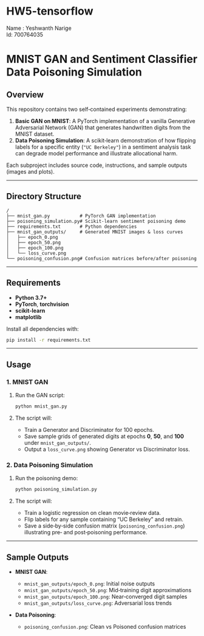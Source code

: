 # HW5-tensorflow

Name : Yeshwanth Narige  
Id: 700764035

# MNIST GAN and Sentiment Classifier Data Poisoning Simulation

## Overview

This repository contains two self‑contained experiments demonstrating:

1. **Basic GAN on MNIST**: A PyTorch implementation of a vanilla Generative Adversarial Network (GAN) that generates handwritten digits from the MNIST dataset.
2. **Data Poisoning Simulation**: A scikit‑learn demonstration of how flipping labels for a specific entity (`"UC Berkeley"`) in a sentiment analysis task can degrade model performance and illustrate allocational harm.

Each subproject includes source code, instructions, and sample outputs (images and plots).

---

## Directory Structure

```
/
├── mnist_gan.py           # PyTorch GAN implementation
├── poisoning_simulation.py# Scikit‑learn sentiment poisoning demo
├── requirements.txt       # Python dependencies
├── mnist_gan_outputs/     # Generated MNIST images & loss curves
│   ├── epoch_0.png
│   ├── epoch_50.png
│   ├── epoch_100.png
│   └── loss_curve.png
└── poisoning_confusion.png# Confusion matrices before/after poisoning
```

---

## Requirements

* **Python 3.7+**
* **PyTorch**, **torchvision**
* **scikit-learn**
* **matplotlib**

Install all dependencies with:

```bash
pip install -r requirements.txt
```

---

## Usage

### 1. MNIST GAN

1. Run the GAN script:

   ```bash
   python mnist_gan.py
   ```
2. The script will:

   * Train a Generator and Discriminator for 100 epochs.
   * Save sample grids of generated digits at epochs **0**, **50**, and **100** under `mnist_gan_outputs/`.
   * Output a `loss_curve.png` showing Generator vs Discriminator loss.

### 2. Data Poisoning Simulation

1. Run the poisoning demo:

   ```bash
   python poisoning_simulation.py
   ```
2. The script will:

   * Train a logistic regression on clean movie‑review data.
   * Flip labels for any sample containing “UC Berkeley” and retrain.
   * Save a side‑by‑side confusion matrix (`poisoning_confusion.png`) illustrating pre‑ and post‑poisoning performance.

---

## Sample Outputs

* **MNIST GAN**:

  * `mnist_gan_outputs/epoch_0.png`: Initial noise outputs
  * `mnist_gan_outputs/epoch_50.png`: Mid‑training digit approximations
  * `mnist_gan_outputs/epoch_100.png`: Near‑converged digit samples
  * `mnist_gan_outputs/loss_curve.png`: Adversarial loss trends

* **Data Poisoning**:

  * `poisoning_confusion.png`: Clean vs Poisoned confusion matrices

